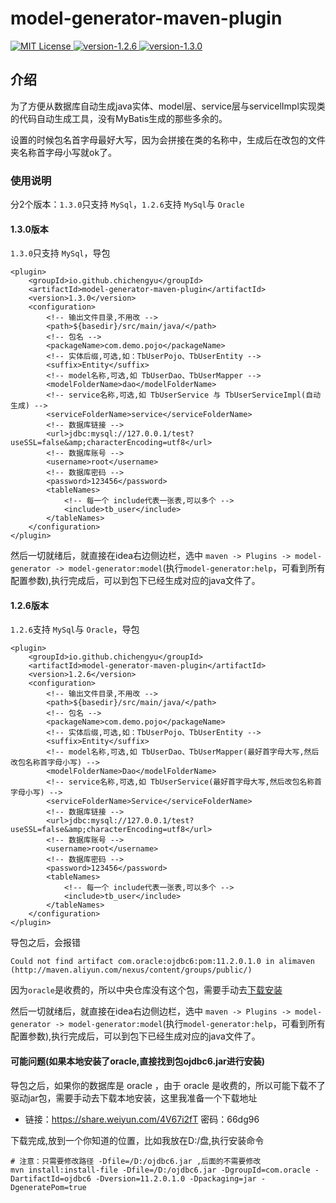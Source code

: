 # model-generator-maven-plugin

<p align="left">
    <a href="https://github.com/chichengyu/model-generator-maven-plugin">
        <img src="https://img.shields.io/badge/%E4%BD%9C%E8%80%85-%E5%B0%8F%E6%B1%A0-%23129e50" alt="MIT License" />
    </a>
    <a href="https://github.com/chichengyu/model-generator-maven-plugin">
        <img src="https://img.shields.io/badge/last version-1.2.6-green" alt="version-1.2.6" />
    </a>
    <a href="https://github.com/chichengyu/model-generator-maven-plugin">
        <img src="https://img.shields.io/badge/last version-1.3.0-blue" alt="version-1.3.0" />
    </a>
</p>

## 介绍

为了方便从数据库自动生成java实体、model层、service层与servicelImpl实现类的代码自动生成工具，没有MyBatis生成的那些多余的。

设置的时候包名首字母最好大写，因为会拼接在类的名称中，生成后在改包的文件夹名称首字母小写就ok了。

### 使用说明
分2个版本：` 1.3.0 `只支持 ` MySql `，` 1.2.6 `支持 ` MySql `与 ` Oracle `

#### 1.3.0版本
` 1.3.0 `只支持 ` MySql `，导包
```
<plugin>
    <groupId>io.github.chichengyu</groupId>
    <artifactId>model-generator-maven-plugin</artifactId>
    <version>1.3.0</version>
    <configuration>
        <!-- 输出文件目录,不用改 -->
        <path>${basedir}/src/main/java/</path>
        <!-- 包名 -->
        <packageName>com.demo.pojo</packageName>
        <!-- 实体后缀,可选,如：TbUserPojo、TbUserEntity -->
        <suffix>Entity</suffix>
        <!-- model名称,可选,如 TbUserDao、TbUserMapper -->
        <modelFolderName>dao</modelFolderName>
        <!-- service名称,可选,如 TbUserService 与 TbUserServiceImpl(自动生成) -->
        <serviceFolderName>service</serviceFolderName>
        <!-- 数据库链接 -->
        <url>jdbc:mysql://127.0.0.1/test?useSSL=false&amp;characterEncoding=utf8</url>
        <!-- 数据库账号 -->
        <username>root</username>
        <!-- 数据库密码 -->
        <password>123456</password>
        <tableNames>
            <!-- 每一个 include代表一张表,可以多个 -->
            <include>tb_user</include>
        </tableNames>
    </configuration>
</plugin>
```
然后一切就绪后，就直接在idea右边侧边栏，选中 `maven -> Plugins -> model-generator -> model-generator:model`(执行`model-generator:help`，可看到所有配置参数),执行完成后，可以到包下已经生成对应的java文件了。

#### 1.2.6版本
` 1.2.6 `支持 ` MySql `与 ` Oracle `，导包
```
<plugin>
    <groupId>io.github.chichengyu</groupId>
    <artifactId>model-generator-maven-plugin</artifactId>
    <version>1.2.6</version>
    <configuration>
        <!-- 输出文件目录,不用改 -->
        <path>${basedir}/src/main/java/</path>
        <!-- 包名 -->
        <packageName>com.demo.pojo</packageName>
        <!-- 实体后缀,可选,如：TbUserPojo、TbUserEntity -->
        <suffix>Entity</suffix>
        <!-- model名称,可选,如 TbUserDao、TbUserMapper(最好首字母大写,然后改包名称首字母小写) -->
        <modelFolderName>Dao</modelFolderName>
        <!-- service名称,可选,如 TbUserService(最好首字母大写,然后改包名称首字母小写) -->
        <serviceFolderName>Service</serviceFolderName>
        <!-- 数据库链接 -->
        <url>jdbc:mysql://127.0.0.1/test?useSSL=false&amp;characterEncoding=utf8</url>
        <!-- 数据库账号 -->
        <username>root</username>
        <!-- 数据库密码 -->
        <password>123456</password>
        <tableNames>
            <!-- 每一个 include代表一张表,可以多个 -->
            <include>tb_user</include>
        </tableNames>
    </configuration>
</plugin>
```
导包之后，会报错
```
Could not find artifact com.oracle:ojdbc6:pom:11.2.0.1.0 in alimaven (http://maven.aliyun.com/nexus/content/groups/public/)
```
因为` oracle `是收费的，所以中央仓库没有这个包，需要手动去[下载安装](#可能问题(如果本地安装了oracle,直接找到包ojdbc6.jar进行安装))  

然后一切就绪后，就直接在idea右边侧边栏，选中 `maven -> Plugins -> model-generator -> model-generator:model`(执行`model-generator:help`，可看到所有配置参数),执行完成后，可以到包下已经生成对应的java文件了。

#### 可能问题(如果本地安装了oracle,直接找到包ojdbc6.jar进行安装)

导包之后，如果你的数据库是 oracle ，由于 oracle 是收费的，所以可能下载不了驱动jar包，需要手动去下载本地安装，这里我准备一个下载地址

 - 链接：https://share.weiyun.com/4V67i2fT 密码：66dg96

下载完成,放到一个你知道的位置，比如我放在D:/盘,执行安装命令
```
# 注意：只需要修改路径 -Dfile=/D:/ojdbc6.jar ,后面的不需要修改
mvn install:install-file -Dfile=/D:/ojdbc6.jar -DgroupId=com.oracle -DartifactId=ojdbc6 -Dversion=11.2.0.1.0 -Dpackaging=jar -DgeneratePom=true
```